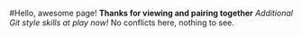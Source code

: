 #Hello, awesome page!
**Thanks for viewing and pairing together**
*Additional Git style skills at play now!*
No conflicts here, nothing to see.